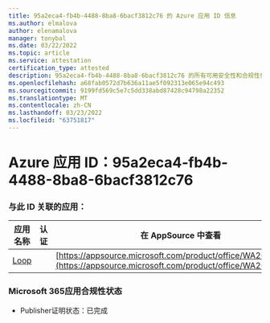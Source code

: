 ```yaml
---
title: 95a2eca4-fb4b-4488-8ba8-6bacf3812c76 的 Azure 应用 ID 信息
ms.author: elmalova
author: elenamalova
manager: tonybal
ms.date: 03/22/2022
ms.topic: article
ms.service: attestation
certification_type: attested
description: 95a2eca4-fb4b-4488-8ba8-6bacf3812c76 的所有可用安全性和合规性信息。
ms.openlocfilehash: a68fab0572d7b636a11ae5f092313e065e94c493
ms.sourcegitcommit: 9199fd569c5e7c5dd338abd87428c94798a22352
ms.translationtype: MT
ms.contentlocale: zh-CN
ms.lasthandoff: 03/23/2022
ms.locfileid: "63751817"
---
```

# <a name="azure-app-id-95a2eca4-fb4b-4488-8ba8-6bacf3812c76"></a>Azure 应用 ID：95a2eca4-fb4b-4488-8ba8-6bacf3812c76


### <a name="apps-associated-with-this-id"></a>与此 ID 关联的应用：
| **应用名称** | **认证** | **在 AppSource 中查看** |
|--------------|---------------|-----------------------|
| [Loop](../forward/WA200003480.md) |  | [https://appsource.microsoft.com/product/office/WA200003480](https://appsource.microsoft.com/product/office/WA200003480) |

### <a name="microsoft-365-app-compliance-status"></a>Microsoft 365应用合规性状态
- Publisher证明状态：已完成
